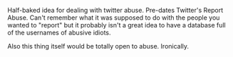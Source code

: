 Half-baked idea for dealing with twitter abuse. Pre-dates Twitter's Report Abuse. Can't remember what it was supposed to do with the people you wanted to "report" but it probably isn't a great idea to have a database full of the usernames of abusive idiots.

Also this thing itself would be totally open to abuse. Ironically.
